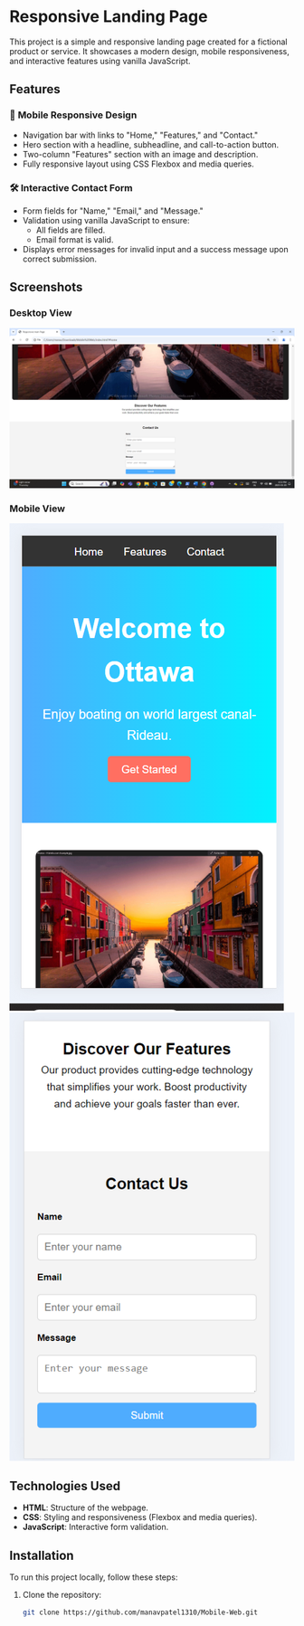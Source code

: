 # Responsive Landing Page

This project is a simple and responsive landing page created for a fictional product or service. It showcases a modern design, mobile responsiveness, and interactive features using vanilla JavaScript.

## Features

### 🌟 **Mobile Responsive Design**
- Navigation bar with links to "Home," "Features," and "Contact."
- Hero section with a headline, subheadline, and call-to-action button.
- Two-column "Features" section with an image and description.
- Fully responsive layout using CSS Flexbox and media queries.

### 🛠️ **Interactive Contact Form**
- Form fields for "Name," "Email," and "Message."
- Validation using vanilla JavaScript to ensure:
  - All fields are filled.
  - Email format is valid.
- Displays error messages for invalid input and a success message upon correct submission.

## Screenshots

### Desktop View
![Desktop View](web.png)

### Mobile View
![Mobile View 1](m1.png)
![Mobile View 2](m2.png)

## Technologies Used

- **HTML**: Structure of the webpage.
- **CSS**: Styling and responsiveness (Flexbox and media queries).
- **JavaScript**: Interactive form validation.

## Installation

To run this project locally, follow these steps:

1. Clone the repository:
   ```bash
   git clone https://github.com/manavpatel1310/Mobile-Web.git
